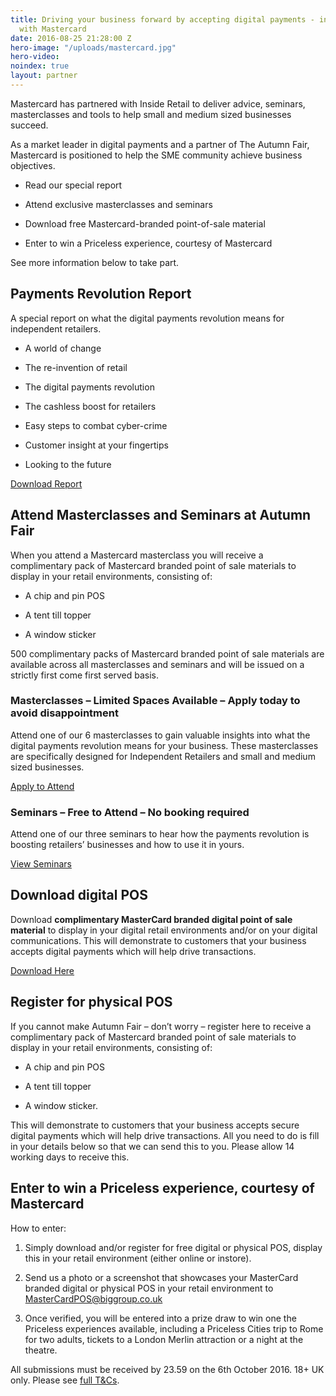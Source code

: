 ```yaml
---
title: Driving your business forward by accepting digital payments - in association
  with Mastercard
date: 2016-08-25 21:28:00 Z
hero-image: "/uploads/mastercard.jpg"
hero-video: 
noindex: true
layout: partner
---
```


Mastercard has partnered with Inside Retail to deliver advice, seminars, masterclasses and tools to help small and medium sized businesses succeed.

As a market leader in digital payments and a partner of The Autumn Fair, Mastercard is positioned to help the SME community achieve business objectives.

* Read our special report

* Attend exclusive masterclasses and seminars

* Download free Mastercard-branded point-of-sale material

* Enter to win a Priceless experience, courtesy of Mastercard

See more information below to take part.

## Payments Revolution Report

A special report on what the digital payments revolution means for independent retailers.

* A world of change

* The re-invention of retail

* The digital payments revolution

* The cashless boost for retailers

* Easy steps to combat cyber-crime

* Customer insight at your fingertips

* Looking to the future

<a href="http://www.insideretail.com/uploads/Mastercard-Special-Report.pdf" class="button">Download Report</a>

## Attend Masterclasses and Seminars at Autumn Fair

When you attend a Mastercard masterclass you will receive a complimentary pack of Mastercard branded point of sale materials to display in your retail environments, consisting of:

* A chip and pin POS

* A tent till topper

* A window sticker

500 complimentary packs of Mastercard branded point of sale materials are available across all masterclasses and seminars and will be issued on a strictly first come first served basis.

### Masterclasses – Limited Spaces Available – Apply today to avoid disappointment

Attend one of our 6 masterclasses to gain valuable insights into what the digital         payments revolution means for your business. These masterclasses are specifically designed for Independent Retailers and small and medium sized businesses.

<a href="http://www.autumnfair.com/Content/Mastercard-Masterclasses" class="button" target="_blank">Apply to Attend</a>

### Seminars – Free to Attend – No booking required

Attend one of our three seminars to hear how the payments revolution is boosting retailers’ businesses and how to use it in yours.

<a href="http://www.autumnfair.com/Content/Mastercard-Seminars" class="button" target="_blank">View Seminars</a>

## Download digital POS

Download **complimentary MasterCard branded digital point of sale material** to display in your digital retail environments and/or on your digital communications. This will demonstrate to customers that your business accepts digital payments which will help drive transactions.

<a href="http://www.autumnfair.com/Content/Mastercard-Masterclasses" class="button">Download Here</a>

## Register for physical POS

If you cannot make Autumn Fair – don’t worry – register here to receive a complimentary pack of Mastercard branded point of sale materials to display in your retail environments, consisting of:

* A chip and pin POS

* A tent till topper

* A window sticker.

This will demonstrate to customers that your business accepts secure digital payments which will help drive transactions. All you need to do is fill in your details below so that we can send this to you. Please allow 14 working days to receive this.

 
 
<script src="//app-sjg.marketo.com/js/forms2/js/forms2.min.js"></script>
<form id="mktoForm_6018"></form>
<script>MktoForms2.loadForm("//app-sjg.marketo.com", "324-QRH-396", 6018);</script>

 
 
## Enter to win a Priceless experience, courtesy of Mastercard

How to enter:

1. Simply download and/or register for free digital or physical POS, display this in your retail environment (either online or instore).

2. Send us a photo or a screenshot that showcases your MasterCard branded digital or physical POS in your retail environment to [MasterCardPOS@biggroup.co.uk](http://www.mastercardpos@biggroup.co.uk)

3. Once verified, you will be entered into a prize draw to win one the Priceless experiences available, including a Priceless Cities trip to Rome for two adults, tickets to a London Merlin attraction or a night at the theatre.

All submissions must be received by 23.59 on the 6th October 2016. 18\+ UK only. Please see [full T&Cs](http://www.insideretail.com/partner/terms-and-conditions/).